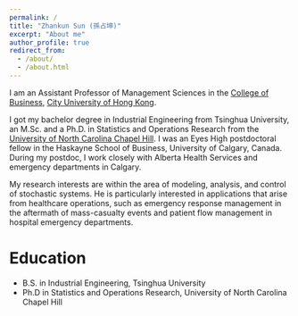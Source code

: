 ```yaml
---
permalink: /
title: "Zhankun Sun (孫占坤)"
excerpt: "About me"
author_profile: true
redirect_from:
  - /about/
  - /about.html
---
```


I am an Assistant Professor of Management Sciences in the [College of Business](https://www.cb.cityu.edu.hk/), [City University of Hong Kong](https://www.cityu.edu.hk/).

I got my bachelor degree in Industrial Engineering from Tsinghua University, an M.Sc. and a Ph.D. in Statistics and Operations Research from the [University of North Carolina Chapel Hill](https://www.unc.edu/). I was an Eyes High postdoctoral fellow in the Haskayne School of Business, University of Calgary, Canada. During my postdoc, I work closely with Alberta Health Services and emergency departments in Calgary.

My research interests are within the area of modeling, analysis, and control of stochastic systems. He is particularly interested in applications that arise from healthcare operations, such as emergency response management in the aftermath of mass-casualty events and patient flow management in hospital emergency departments.


Education
======
* B.S. in Industrial Engineering, Tsinghua University
* Ph.D in Statistics and Operations Research, University of North Carolina Chapel Hill
